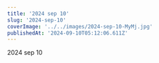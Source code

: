 ```yaml
---
title: '2024 sep 10'
slug: '2024-sep-10'
coverImage: '../../images/2024-sep-10-MyMj.jpg'
publishedAt: '2024-09-10T05:12:06.611Z'
---
```


2024 sep 10